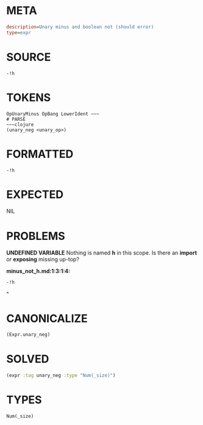 # META
~~~ini
description=Unary minus and boolean not (should error)
type=expr
~~~
# SOURCE
~~~roc
-!h
~~~
# TOKENS
~~~text
OpUnaryMinus OpBang LowerIdent ~~~
# PARSE
~~~clojure
(unary_neg <unary_op>)
~~~
# FORMATTED
~~~roc
-!h
~~~
# EXPECTED
NIL
# PROBLEMS
**UNDEFINED VARIABLE**
Nothing is named **h** in this scope.
Is there an **import** or **exposing** missing up-top?

**minus_not_h.md:1:3:1:4:**
```roc
-!h
```
  ^


# CANONICALIZE
~~~clojure
(Expr.unary_neg)
~~~
# SOLVED
~~~clojure
(expr :tag unary_neg :type "Num(_size)")
~~~
# TYPES
~~~roc
Num(_size)
~~~
